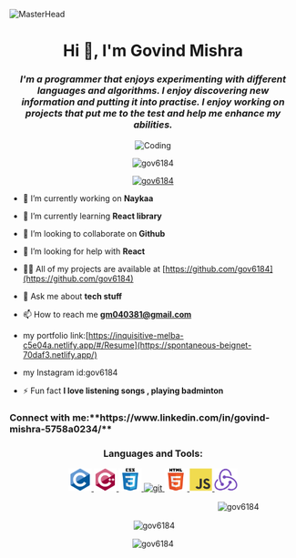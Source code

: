 ![MasterHead](https://1.bp.blogspot.com/-7A4WynwLsMw/XbBpCXG8fHI/AAAAAAAAMt4/uOa1bpLskYgrwGbllhSu2SDj_Mig8SXJQCLcBGAsYHQ/s1600/2000_600px.gif)
<h1 align="center">Hi 👋, I'm Govind Mishra</h1>
<h3 align="center" style="font-style: italic;">I'm a programmer that enjoys experimenting with different languages and algorithms.
I enjoy discovering new information and putting it into practise.
I enjoy working on projects that put me to the test and help me enhance my abilities.</h3>
<div align="center"><img align="center" alt="Coding" width="400"src="https://cdn.dribbble.com/users/1162077/screenshots/3848914/programmer.gif"/></div>


<p align="center"> <img src="https://komarev.com/ghpvc/?username=gov6184&label=Profile%20views&color=0e75b6&style=flat" alt="gov6184" /> </p>

<p align="center"> <a href="https://github.com/ryo-ma/github-profile-trophy"><img src="https://github-profile-trophy.vercel.app/?username=gov6184" alt="gov6184" /></a> </p>

- 🔭 I’m currently working on **Naykaa**

- 🌱 I’m currently learning **React library**

- 👯 I’m looking to collaborate on **Github**

- 🤝 I’m looking for help with **React**

- 👨‍💻 All of my projects are available at [https://github.com/gov6184](https://github.com/gov6184)

- 💬 Ask me about **tech stuff**

- 📫 How to reach me **gm040381@gmail.com**

- my portfolio link:[https://inquisitive-melba-c5e04a.netlify.app/#/Resume](https://spontaneous-beignet-70daf3.netlify.app/)
- my Instagram id:gov6184 

- ⚡ Fun fact **I love listening songs , playing badminton**

<h3 align="left">Connect with me:**https://www.linkedin.com/in/govind-mishra-5758a0234/** </h3>
<p align="left">
</p>
   
<h3 align="center">Languages and Tools:</h3>
<p align="center"> <a href="https://www.cprogramming.com/" target="_blank" rel="noreferrer"> <img src="https://raw.githubusercontent.com/devicons/devicon/master/icons/c/c-original.svg" alt="c" width="40" height="40"/> </a> <a href="https://www.w3schools.com/cpp/" target="_blank" rel="noreferrer"> <img src="https://raw.githubusercontent.com/devicons/devicon/master/icons/cplusplus/cplusplus-original.svg" alt="cplusplus" width="40" height="40"/> </a> <a href="https://www.w3schools.com/css/" target="_blank" rel="noreferrer"> <img src="https://raw.githubusercontent.com/devicons/devicon/master/icons/css3/css3-original-wordmark.svg" alt="css3" width="40" height="40"/> </a> <a href="https://git-scm.com/" target="_blank" rel="noreferrer"> <img src="https://www.vectorlogo.zone/logos/git-scm/git-scm-icon.svg" alt="git" width="40" height="40"/> </a> <a href="https://www.w3.org/html/" target="_blank" rel="noreferrer"> <img src="https://raw.githubusercontent.com/devicons/devicon/master/icons/html5/html5-original-wordmark.svg" alt="html5" width="40" height="40"/> </a> <a href="https://developer.mozilla.org/en-US/docs/Web/JavaScript" target="_blank" rel="noreferrer"> <img src="https://raw.githubusercontent.com/devicons/devicon/master/icons/javascript/javascript-original.svg" alt="javascript" width="40" height="40"/> </a> <a href="https://redux.js.org" target="_blank" rel="noreferrer"> <img src="https://raw.githubusercontent.com/devicons/devicon/master/icons/redux/redux-original.svg" alt="redux" width="40" height="40"/> </a> </p>

<p align="center"><img align="center" style="margin-left:300px;" src="https://github-readme-stats.vercel.app/api/top-langs?username=gov6184&show_icons=true&locale=en&layout=compact" alt="gov6184" /></p>

<p  align="center">&nbsp;<img align="center" src="https://github-readme-stats.vercel.app/api?username=gov6184&show_icons=true&locale=en" alt="gov6184" /></p>

<p  align="center"><img align="center" src="https://github-readme-streak-stats.herokuapp.com/?user=gov6184&" alt="gov6184" /></p>

